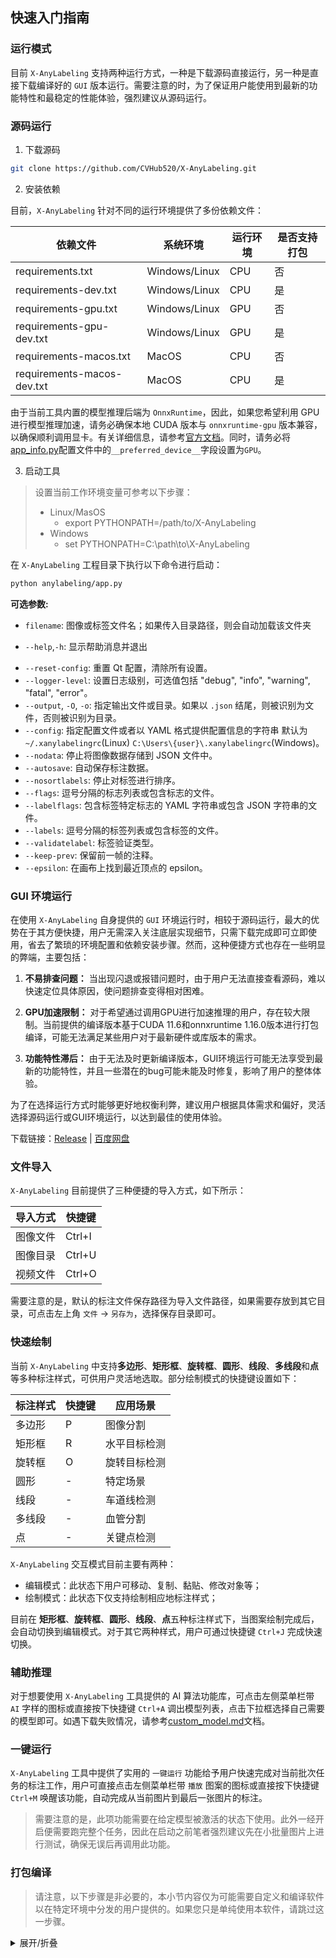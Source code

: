 ## 快速入门指南

### 运行模式

目前 `X-AnyLabeling` 支持两种运行方式，一种是下载源码直接运行，另一种是直接下载编译好的 `GUI` 版本运行。需要注意的时，为了保证用户能使用到最新的功能特性和最稳定的性能体验，强烈建议从源码运行。

### 源码运行

1. 下载源码

```bash
git clone https://github.com/CVHub520/X-AnyLabeling.git
```

2. 安装依赖

目前，`X-AnyLabeling` 针对不同的运行环境提供了多份依赖文件：

| 依赖文件                | 系统环境           | 运行环境 | 是否支持打包 |
|----------------------|------------------|--------|-----|
| requirements.txt     | Windows/Linux    | CPU    | 否   |
| requirements-dev.txt | Windows/Linux    | CPU    | 是   |
| requirements-gpu.txt | Windows/Linux    | GPU    | 否   |
| requirements-gpu-dev.txt | Windows/Linux | GPU    | 是   |
| requirements-macos.txt | MacOS           | CPU    | 否   |
| requirements-macos-dev.txt | MacOS       | CPU    | 是   |

由于当前工具内置的模型推理后端为 `OnnxRuntime`，因此，如果您希望利用 GPU 进行模型推理加速，请务必确保本地 CUDA 版本与 `onnxruntime-gpu` 版本兼容，以确保顺利调用显卡。有关详细信息，请参考[官方文档](https://onnxruntime.ai/docs/execution-providers/CUDA-ExecutionProvider.html)。同时，请务必将[app_info.py](../../anylabeling/app_info.py)配置文件中的`__preferred_device__`字段设置为`GPU`。

3. 启动工具

> 设置当前工作环境变量可参考以下步骤：</br>
> - Linux/MasOS
>   - export PYTHONPATH=/path/to/X-AnyLabeling
> - Windows
>   - set PYTHONPATH=C:\path\to\X-AnyLabeling

在 `X-AnyLabeling` 工程目录下执行以下命令进行启动：

```bash
python anylabeling/app.py
```

**可选参数:**

* `filename`: 图像或标签文件名；如果传入目录路径，则会自动加载该文件夹

* `--help`,`-h`: 显示帮助消息并退出

- `--reset-config`: 重置 Qt 配置，清除所有设置。
- `--logger-level`: 设置日志级别，可选值包括 "debug", "info", "warning", "fatal", "error"。
- `--output`, `-O`, `-o`: 指定输出文件或目录。如果以 `.json` 结尾，则被识别为文件，否则被识别为目录。
- `--config`: 指定配置文件或者以 YAML 格式提供配置信息的字符串
  默认为 `~/.xanylabelingrc`(Linux)      `C:\Users\{user}\.xanylabelingrc`(Windows)。
- `--nodata`: 停止将图像数据存储到 JSON 文件中。
- `--autosave`: 自动保存标注数据。
- `--nosortlabels`: 停止对标签进行排序。
- `--flags`: 逗号分隔的标志列表或包含标志的文件。
- `--labelflags`: 包含标签特定标志的 YAML 字符串或包含 JSON 字符串的文件。
- `--labels`: 逗号分隔的标签列表或包含标签的文件。
- `--validatelabel`: 标签验证类型。
- `--keep-prev`: 保留前一帧的注释。
- `--epsilon`: 在画布上找到最近顶点的 epsilon。

### GUI 环境运行

在使用 `X-AnyLabeling` 自身提供的 `GUI` 环境运行时，相较于源码运行，最大的优势在于其方便快捷，用户无需深入关注底层实现细节，只需下载完成即可立即使用，省去了繁琐的环境配置和依赖安装步骤。然而，这种便捷方式也存在一些明显的弊端，主要包括：

1. **不易排查问题：** 当出现闪退或报错问题时，由于用户无法直接查看源码，难以快速定位具体原因，使问题排查变得相对困难。

2. **GPU加速限制：** 对于希望通过调用GPU进行加速推理的用户，存在较大限制。当前提供的编译版本基于CUDA 11.6和onnxruntime 1.16.0版本进行打包编译，可能无法满足某些用户对于最新硬件或库版本的需求。

3. **功能特性滞后：** 由于无法及时更新编译版本，GUI环境运行可能无法享受到最新的功能特性，并且一些潜在的bug可能未能及时修复，影响了用户的整体体验。

为了在选择运行方式时能够更好地权衡利弊，建议用户根据具体需求和偏好，灵活选择源码运行或GUI环境运行，以达到最佳的使用体验。

下载链接：[Release](https://github.com/CVHub520/X-AnyLabeling/releases/tag/v2.3.6) | [百度网盘](https://pan.baidu.com/s/1rtw_UY_qTOopKNqFfXEfzA?pwd=itwe)


### 文件导入

`X-AnyLabeling` 目前提供了三种便捷的导入方式，如下所示：

| 导入方式  | 快捷键    |
|----------|-----------|
| 图像文件  | Ctrl+I    |
| 图像目录  | Ctrl+U    |
| 视频文件  | Ctrl+O    |

需要注意的是，默认的标注文件保存路径为导入文件路径，如果需要存放到其它目录，可点击左上角 `文件` -> `另存为`，选择保存目录即可。

### 快速绘制

当前 `X-AnyLabeling` 中支持**多边形**、**矩形框**、**旋转框**、**圆形**、**线段**、**多线段**和**点**等多种标注样式，可供用户灵活地选取。部分绘制模式的快捷键设置如下：

| 标注样式  | 快捷键    | 应用场景 |
|----------|-----------|-----------|
| 多边形  |  P   | 图像分割 |
| 矩形框  |  R   | 水平目标检测 |
| 旋转框  |  O   | 旋转目标检测 |
| 圆形 | - | 特定场景 |
| 线段 | - | 车道线检测 |
| 多线段 | - | 血管分割 |
| 点 | - | 关键点检测 |

`X-AnyLabeling` 交互模式目前主要有两种：

- 编辑模式：此状态下用户可移动、复制、黏贴、修改对象等；
- 绘制模式：此状态下仅支持绘制相应地标注样式；

目前在 **矩形框**、**旋转框**、**圆形**、**线段**、**点**五种标注样式下，当图案绘制完成后，会自动切换到编辑模式。对于其它两种样式，用户可通过快捷键 `Ctrl+J` 完成快速切换。

### 辅助推理

对于想要使用 `X-AnyLabeling` 工具提供的 AI 算法功能库，可点击左侧菜单栏带 `AI` 字样的图标或直接按下快捷键 `Ctrl+A` 调出模型列表，点击下拉框选择自己需要的模型即可。如遇下载失败情况，请参考[custom_model.md](./custom_model.md)文档。

### 一键运行

`X-AnyLabeling` 工具中提供了实用的 `一键运行` 功能给予用户快速完成对当前批次任务的标注工作，用户可直接点击左侧菜单栏带 `播放` 图案的图标或直接按下快捷键 `Ctrl+M` 唤醒该功能，自动完成从当前图片到最后一张图片的标注。

> 需要注意的是，此项功能需要在给定模型被激活的状态下使用。此外一经开启便需要跑完整个任务，因此在启动之前笔者强烈建议先在小批量图片上进行测试，确保无误后再调用此功能。

### 打包编译

> 请注意，以下步骤是非必要的，本小节内容仅为可能需要自定义和编译软件以在特定环境中分发的用户提供的。如果您只是单纯使用本软件，请跳过这一步骤。

<details>
<summary>展开/折叠</summary>

为了方便用户在不同平台上运行 `X-AnyLabeling`，工具提供了打包编译的指令和相关注意事项。在执行以下打包指令之前，请根据您的环境和需求，修改 [app_info.py](../../anylabeling/app_info.py) 文件中的 `__preferred_device__` 参数，以选择相应的 GPU 或 CPU 版本进行构建。

注意事项：

1. 在编译前，请确保已经根据所需的 GPU/CPU 版本修改了 `anylabeling/app_info.py` 文件中的 `__preferred_device__` 参数。

2. 如果需要编译 GPU 版本，请先激活相应地 `GPU` 运行环境，执行 `pip install | grep onnxruntime-gpu` 确保被正确安装。

3. 对于 Windows-GPU 版本的编译，需要手动修改 `x-anylabeling-win-gpu.spec` 文件中的 `datas` 列表参数，将本地的 `onnxruntime-gpu` 相关动态库 `*.dll` 添加进列表中。

4. 对于 Linux-GPU 版本的编译，需要手动修改 `x-anylabeling-linux-gpu.spec` 文件中的 `datas` 列表参数，将本地的 `onnxruntime-gpu` 相关动态库 `*.so` 添加进列表中。此外，请注意根据您的 CUDA 版本下载匹配的 `onnxruntime-gpu` 包，详细匹配表可参考[官方文档](https://onnxruntime.ai/docs/execution-providers/CUDA-ExecutionProvider.html)。

参考指令：

```bash
# Windows-CPU
bash scripts/build_executable.sh win-cpu

# Windows-GPU
bash scripts/build_executable.sh win-gpu

# Linux-CPU
bash scripts/build_executable.sh linux-cpu

# Linux-GPU
bash scripts/build_executable.sh linux-gpu
```

注：如果您在 Windows 环境下执行以上指令出现权限问题的话，可在确保上述准备工作完成之后，直接根据需要执行以下指令：

> pyinstaller --noconfirm anylabeling-win-cpu.spec</br>
> pyinstaller --noconfirm anylabeling-win-gpu.spec

</details>




